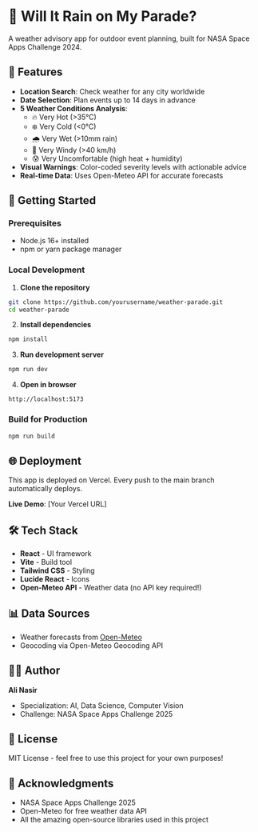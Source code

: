 # 🎉 Will It Rain on My Parade?

A weather advisory app for outdoor event planning, built for NASA Space Apps Challenge 2024.

## 🌟 Features

- **Location Search**: Check weather for any city worldwide
- **Date Selection**: Plan events up to 14 days in advance
- **5 Weather Conditions Analysis**:
  - 🔥 Very Hot (>35°C)
  - ❄️ Very Cold (<0°C)
  - 🌧️ Very Wet (>10mm rain)
  - 💨 Very Windy (>40 km/h)
  - 😰 Very Uncomfortable (high heat + humidity)
- **Visual Warnings**: Color-coded severity levels with actionable advice
- **Real-time Data**: Uses Open-Meteo API for accurate forecasts

## 🚀 Getting Started

### Prerequisites
- Node.js 16+ installed
- npm or yarn package manager

### Local Development

1. **Clone the repository**
```bash
git clone https://github.com/yourusername/weather-parade.git
cd weather-parade
```

2. **Install dependencies**
```bash
npm install
```

3. **Run development server**
```bash
npm run dev
```

4. **Open in browser**
```
http://localhost:5173
```

### Build for Production

```bash
npm run build
```

## 🌐 Deployment

This app is deployed on Vercel. Every push to the main branch automatically deploys.

**Live Demo**: [Your Vercel URL]

## 🛠️ Tech Stack

- **React** - UI framework
- **Vite** - Build tool
- **Tailwind CSS** - Styling
- **Lucide React** - Icons
- **Open-Meteo API** - Weather data (no API key required!)

## 📊 Data Sources

- Weather forecasts from [Open-Meteo](https://open-meteo.com/)
- Geocoding via Open-Meteo Geocoding API

## 👨‍💻 Author

**Ali Nasir**
- Specialization: AI, Data Science, Computer Vision
- Challenge: NASA Space Apps Challenge 2025

## 📝 License

MIT License - feel free to use this project for your own purposes!

## 🙏 Acknowledgments

- NASA Space Apps Challenge 2025
- Open-Meteo for free weather data API
- All the amazing open-source libraries used in this project
